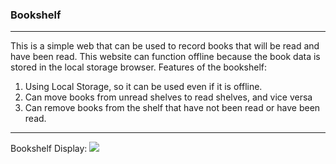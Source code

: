 ### Bookshelf

---
This is a simple web that can be used to record books that will be read and have been read.
This website can function offline because the book data is stored in the local storage browser. Features of the bookshelf:

1. Using Local Storage, so it can be used even if it is offline.
2. Can move books from unread shelves to read shelves, and vice versa
3. Can remove books from the shelf that have not been read or have been read.

---
Bookshelf Display:
<img src="https://github.com/khairulhabibie/rak-buku/blob/main/assets/doc/bookshelf.svg"/>
